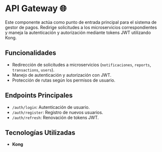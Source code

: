 # API Gateway 🌐

Este componente actúa como punto de entrada principal para el sistema de gestor de pagos. Redirige solicitudes a los microservicios correspondientes y maneja la autenticación y autorización mediante tokens JWT utilizando Kong.

## Funcionalidades
- Redirección de solicitudes a microservicios (`notificaciones`, `reports`, `transactions`, `users`).
- Manejo de autenticación y autorización con JWT.
- Protección de rutas según los permisos de usuario.

## Endpoints Principales
- `/auth/login`: Autenticación de usuario.
- `/auth/register`: Registro de nuevos usuarios.
- `/auth/refresh`: Renovación de tokens JWT.

## Tecnologías Utilizadas
- **Kong**
